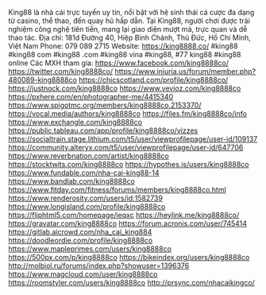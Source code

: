 King88 là nhà cái trực tuyến uy tín, nổi bật với hệ sinh thái cá cược đa dạng từ casino, thể thao, đến quay hũ hấp dẫn. Tại King88, người chơi được trải nghiệm công nghệ tiên tiến, mang lại giao diện mượt mà, trực quan và dễ thao tác.
Địa chỉ: 181d Đường 40, Hiệp Bình Chánh, Thủ Đức, Hồ Chí Minh, Việt Nam
Phone: 079 089 2715
Website: https://king8888.co/
#king88 #king88 com #king88 .com #king88 vina #king88, #77 king88 #king88 online
Các MXH tham gia:
https://www.facebook.com/king8888co/ 
https://twitter.com/king8888co/ 
https://www.iniuria.us/forum/member.php?480089-king8888co 
https://chicscotland.com/profile/king8888co/ 
https://justnock.com/king8888co 
https://www.vevioz.com/king8888co 
https://pxhere.com/en/photographer-me/4415340 
https://www.spigotmc.org/members/king8888co.2153370/ 
https://vocal.media/authors/king8888co 
https://files.fm/king8888co/info 
https://www.exchangle.com/king8888co 
https://public.tableau.com/app/profile/king8888co/vizzes 
https://socialtrain.stage.lithium.com/t5/user/viewprofilepage/user-id/109137 
https://community.alteryx.com/t5/user/viewprofilepage/user-id/647706 
https://www.reverbnation.com/artist/king8888co 
https://stocktwits.com/king8888co 
https://hypothes.is/users/king8888co 
https://www.fundable.com/nha-cai-king88-14 
https://www.bandlab.com/king8888co 
https://www.fitday.com/fitness/forums/members/king8888co.html 
https://www.renderosity.com/users/id:1582739 
https://www.longisland.com/profile/king8888co 
https://fliphtml5.com/homepage/ieqxc 
https://heylink.me/king8888co/ 
https://gravatar.com/king8888co 
https://forum.acronis.com/user/745414 
https://gitlab.aicrowd.com/nha_cai_king884 
https://doodleordie.com/profile/king8888co 
https://www.mapleprimes.com/users/king8888co 
https://500px.com/p/king8888co 
https://bikeindex.org/users/king8888co 
http://molbiol.ru/forums/index.php?showuser=1396376 
https://www.magcloud.com/user/king8888co 
https://roomstyler.com/users/king8888co 
http://prsync.com/nhacaikingco/ 


